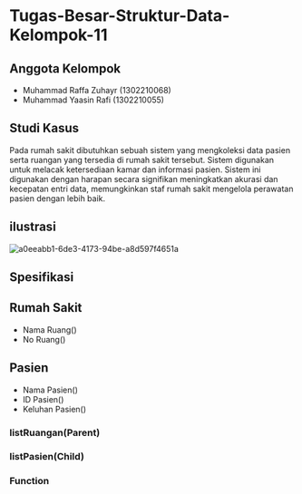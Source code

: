 # Tugas-Besar-Struktur-Data-Kelompok-11
## Anggota Kelompok
- Muhammad Raffa Zuhayr (1302210068)
- Muhammad Yaasin Rafi (1302210055)

## Studi Kasus
Pada rumah sakit dibutuhkan sebuah sistem yang mengkoleksi data pasien serta ruangan yang tersedia di rumah sakit tersebut. Sistem digunakan untuk melacak ketersediaan kamar dan informasi pasien. Sistem ini digunakan dengan harapan secara signifikan meningkatkan akurasi dan kecepatan entri data, memungkinkan staf rumah sakit mengelola perawatan pasien dengan lebih baik.

## ilustrasi
![a0eeabb1-6de3-4173-94be-a8d597f4651a](https://user-images.githubusercontent.com/101196498/209756871-cf9f7238-1a2f-4c38-8851-c5d938c5d54d.jpg)
## Spesifikasi

## Rumah Sakit
- Nama Ruang()
- No Ruang()
## Pasien
- Nama Pasien()
- ID Pasien()
- Keluhan Pasien()

### listRuangan(Parent)

### listPasien(Child)

### Function


